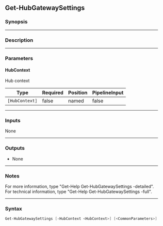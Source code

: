 Get-HubGatewaySettings
----------------------

### Synopsis

---

### Description

---

### Parameters
#### **HubContext**
Hub context

|Type          |Required|Position|PipelineInput|
|--------------|--------|--------|-------------|
|`[HubContext]`|false   |named   |false        |

---

### Inputs
None

---

### Outputs
* None

---

### Notes
For more information, type "Get-Help Get-HubGatewaySettings -detailed". For technical information, type "Get-Help Get-HubGatewaySettings -full".

---

### Syntax
```PowerShell
Get-HubGatewaySettings [-HubContext <HubContext>] [<CommonParameters>]
```
